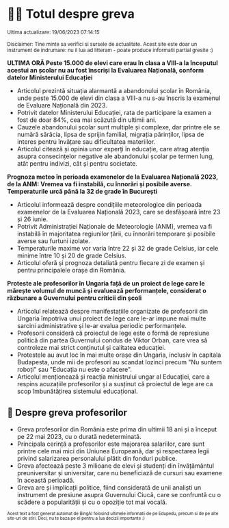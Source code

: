 # 👩‍🏫 Totul despre greva
<sub>Ultima actualizare: 19/06/2023 07:14:15</sub>

<sub>Disclaimer: Tine minte sa verifici si sursele de actualitate. Acest site este doar un instrument de indrumare: nu il lua ad litteram - poate produce informatii partial gresite :)</sub>

**ULTIMA ORĂ Peste 15.000 de elevi care erau în clasa a VIII-a la începutul acestui an școlar nu au fost înscriși la Evaluarea Națională, conform datelor Ministerului Educației**

- Articolul prezintă situația alarmantă a abandonului școlar în România, unde peste 15.000 de elevi din clasa a VIII-a nu s-au înscris la examenul de Evaluare Națională din 2023.
- Potrivit datelor Ministerului Educației, rata de participare la examen a fost de doar 84%, cea mai scăzută din ultimii ani.
- Cauzele abandonului școlar sunt multiple și complexe, dar printre ele se numără sărăcia, lipsa de sprijin familial, migrația părinților, lipsa de interes pentru învățare sau dificultatea materiilor.
- Articolul citează și opinia unor experți în educație, care atrag atenția asupra consecințelor negative ale abandonului școlar pe termen lung, atât pentru indivizi, cât și pentru societate.

**Prognoza meteo în perioada examenelor de la Evaluarea Națională 2023, de la ANM: Vremea va fi instabilă, cu înnorări și posibile averse. Temperaturile urcă până la 32 de grade în București**

- Articolul informează despre condițiile meteorologice din perioada examenelor de la Evaluarea Națională 2023, care se desfășoară între 23 și 26 iunie.
- Potrivit Administrației Naționale de Meteorologie (ANM), vremea va fi instabilă în majoritatea regiunilor țării, cu înnorări temporare și posibile averse sau furtuni izolate.
- Temperaturile maxime vor varia între 22 și 32 de grade Celsius, iar cele minime între 10 și 20 de grade Celsius.
- Articolul oferă și prognoza detaliată pentru fiecare zi de examen și pentru principalele orașe din România.

**Proteste ale profesorilor în Ungaria față de un proiect de lege care le mărește volumul de muncă și evaluează performanțele, considerat o răzbunare a Guvernului pentru criticii din școli**

- Articolul relatează despre manifestațiile organizate de profesorii din Ungaria împotriva unui proiect de lege care le-ar impune mai multe sarcini administrative și le-ar evalua periodic performanțele.
- Profesorii consideră că proiectul de lege este o formă de represiune politică din partea Guvernului condus de Viktor Orban, care vrea să controleze mai strict conținutul și calitatea educației.
- Protestele au avut loc în mai multe orașe din Ungaria, inclusiv în capitala Budapesta, unde mii de profesori au scandat lozinci precum "Nu suntem roboți" sau "Educația nu este o afacere".
- Articolul menționează și reacția ministrului ungar al Educației, care a respins acuzațiile profesorilor și a susținut că proiectul de lege are ca scop îmbunătățirea sistemului educațional.

## 🏫 Despre greva profesorilor

- Greva profesorilor din România este prima din ultimii 18 ani și a început pe 22 mai 2023, cu o durată nedeterminată.
- Principala cerință a profesorilor este majorarea salariilor, care sunt printre cele mai mici din Uniunea Europeană, dar și respectarea legii privind salarizarea personalului plătit din fonduri publice.
- Greva afectează peste 3 milioane de elevi și studenți din învățământul preuniversitar și universitar, care nu beneficiază de cursuri sau examene în această perioadă.
- Greva are și implicații politice, fiind considerată de unii analiști un instrument de presiune asupra Guvernului Ciucă, care se confruntă cu o scădere a popularității și cu o opoziție tot mai vocală.


<sub><sub>Acest text a fost generat automat de BingAI folosind ultimele informatii de pe Edupedu, precum si de pe alte site-uri de stiri. Deci, nu te baza pe el pentru a lua decizii importante :)</sub></sub>